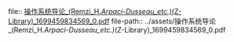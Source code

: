 file:: [操作系统导论_(Remzi_H._Arpaci-Dusseau_etc.)_(Z-Library)_1699459834569_0.pdf](../assets/操作系统导论_(Remzi_H._Arpaci-Dusseau_etc.)_(Z-Library)_1699459834569_0.pdf)
file-path:: ../assets/操作系统导论_(Remzi_H._Arpaci-Dusseau_etc.)_(Z-Library)_1699459834569_0.pdf
